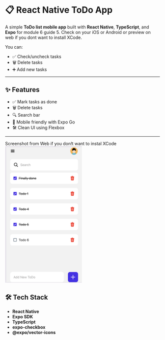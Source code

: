 # 📋 React Native ToDo App

A simple **ToDo list mobile app** built with **React Native**, **TypeScript**, and **Expo** for module 6 guide 5. Check on your iOS or Android or preview on web if you dont want to install XCode.

You can:

- ✅ Check/uncheck tasks
- 🗑️ Delete tasks
- ➕ Add new tasks

---

## ✨ Features

- ✅ Mark tasks as done
- 🗑️ Delete tasks
- 🔍 Search bar
- 📱 Mobile friendly with Expo Go
- 🛠️ Clean UI using Flexbox

---

Screenshot from Web if you don!t want to instal XCode
<img src="./assets/images/Screen%20Shot%202025-07-20%20at%2023.39.11.png" alt="App Screenshot" width="250" />

## 🛠️ Tech Stack

- **React Native**
- **Expo SDK**
- **TypeScript**
- **expo-checkbox**
- **@expo/vector-icons**
